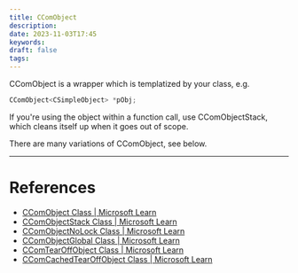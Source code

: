 ```yaml
---
title: CComObject
description: 
date: 2023-11-03T17:45
keywords: 
draft: false
tags:
---
```

CComObject is a wrapper which is templatized by your class, e.g.

```C++
CComObject<CSimpleObject> *pObj;
```

If you're using the object within a function call, use CComObjectStack, which cleans itself up when it goes out of scope.

There are many variations of CComObject, see below.

---
# References

- [CComObject Class | Microsoft Learn](https://learn.microsoft.com/en-us/cpp/atl/reference/ccomobject-class?view=msvc-170)
- [CComObjectStack Class | Microsoft Learn](https://learn.microsoft.com/en-us/cpp/atl/reference/ccomobjectstack-class?view=msvc-170)
- [CComObjectNoLock Class | Microsoft Learn](https://learn.microsoft.com/en-us/cpp/atl/reference/ccomobjectnolock-class?view=msvc-170)
- [CComObjectGlobal Class | Microsoft Learn](https://learn.microsoft.com/en-us/cpp/atl/reference/ccomobjectglobal-class?view=msvc-170)
- [CComTearOffObject Class | Microsoft Learn](https://learn.microsoft.com/en-us/cpp/atl/reference/ccomtearoffobject-class?view=msvc-170)
- [CComCachedTearOffObject Class | Microsoft Learn](https://learn.microsoft.com/en-us/cpp/atl/reference/ccomcachedtearoffobject-class?view=msvc-170)
